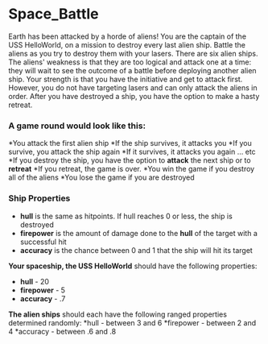 # Space_Battle

Earth has been attacked by a horde of aliens! You are the captain of the USS HelloWorld, on a mission to destroy every last alien ship.
Battle the aliens as you try to destroy them with your lasers.
There are six alien ships. The aliens' weakness is that they are too logical and attack one at a time: 
they will wait to see the outcome of a battle before deploying another alien ship. Your strength is that you have the initiative and get to attack first. 
However, you do not have targeting lasers and can only attack the aliens in order. After you have destroyed a ship, you have the option to make a hasty retreat.

### A game round would look like this:

*You attack the first alien ship
*If the ship survives, it attacks you
*If you survive, you attack the ship again
*If it survives, it attacks you again … etc
*If you destroy the ship, you have the option to **attack** the next ship or to **retreat**
*If you retreat, the game is over.
*You win the game if you destroy all of the aliens
*You lose the game if you are destroyed


### Ship Properties
* **hull** is the same as hitpoints. If hull reaches 0 or less, the ship is destroyed
* **firepower** is the amount of damage done to the **hull** of the target with a successful hit
* **accuracy** is the chance between 0 and 1 that the ship will hit its target

**Your spaceship, the USS HelloWorld** should have the following properties:
* **hull** - 20
* **firepower** - 5
* **accuracy** - .7

**The alien ships** should each have the following ranged properties determined randomly:
*hull - between 3 and 6
*firepower - between 2 and 4
*accuracy - between .6 and .8
